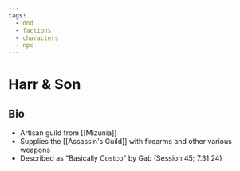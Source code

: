 ```yaml
---
tags:
  - dnd
  - factions
  - characters
  - npc
---
```

# Harr & Son
## Bio
- Artisan guild from [[Mizunia]]
- Supplies the [[Assassin's Guild]] with firearms and other various weapons
- Described as "Basically Costco" by Gab (Session 45; 7.31.24)